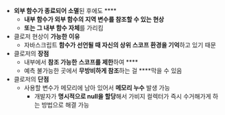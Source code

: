 - **외부 함수가 종료되어 소멸**된 후에도 \*\*\*\*
  - **내부 함수가 외부 함수의 지역 변수를 참조할 수 있는 현상**
  - **또는 그 내부 함수 자체**를 가리킴
- 클로저 현상이 **가능한** **이유**
  - 자바스크립트 **함수가 선언될 때 자신의 상위 스코프 환경을 기억**하고 있기 때문
- 클로저의 **장점**
  - 내부에서 **참조 가능한** **스코프를 제한**하여 \*\*\*\*
  - 예측 불가능한 곳에서 **무방비하게 참조**하는 걸 \*\*\*\*막을 수 있음
- 클로저의 **단점**
  - 사용할 변수가 메모리에 남아 있어서 **메모리 누수** 발생 가능
    - 개발자가 **명시적으로 null을 할당**해서 가비지 컬렉터가 즉시 수거해가게 하는 방법으로 해결 가능
